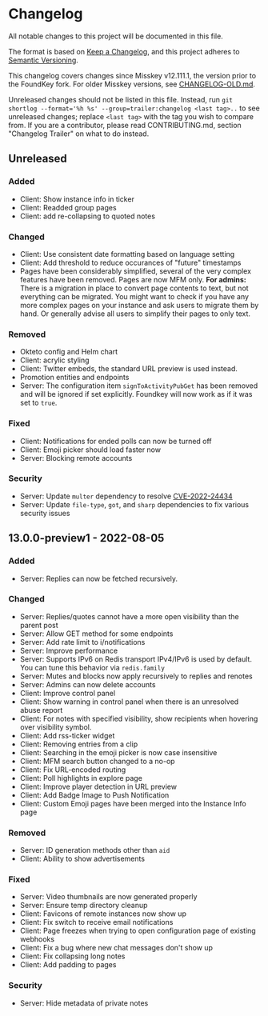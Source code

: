 # Changelog
All notable changes to this project will be documented in this file.

The format is based on [Keep a Changelog](https://keepachangelog.com/en/1.0.0/),
and this project adheres to [Semantic Versioning](https://semver.org/spec/v2.0.0.html).

This changelog covers changes since Misskey v12.111.1, the version prior to the FoundKey fork.
For older Misskey versions, see [CHANGELOG-OLD.md](./CHANGELOG-OLD.md).

Unreleased changes should not be listed in this file.
Instead, run `git shortlog --format='%h %s' --group=trailer:changelog <last tag>..` to see unreleased changes; replace `<last tag>` with the tag you wish to compare from.
If you are a contributor, please read CONTRIBUTING.md, section "Changelog Trailer" on what to do instead.

## Unreleased
### Added
- Client: Show instance info in ticker
- Client: Readded group pages
- Client: add re-collapsing to quoted notes

### Changed
- Client: Use consistent date formatting based on language setting
- Client: Add threshold to reduce occurances of "future" timestamps
- Pages have been considerably simplified, several of the very complex features have been removed.
  Pages are now MFM only.
  **For admins:** There is a migration in place to convert page contents to text, but not everything can be migrated.
  You might want to check if you have any more complex pages on your instance and ask users to migrate them by hand.
  Or generally advise all users to simplify their pages to only text.

### Removed
- Okteto config and Helm chart
- Client: acrylic styling
- Client: Twitter embeds, the standard URL preview is used instead.
- Promotion entities and endpoints
- Server: The configuration item `signToActivityPubGet` has been removed and will be ignored if set explicitly.
  Foundkey will now work as if it was set to `true`.

### Fixed
- Client: Notifications for ended polls can now be turned off
- Client: Emoji picker should load faster now
- Server: Blocking remote accounts

### Security
- Server: Update `multer` dependency to resolve [CVE-2022-24434](https://nvd.nist.gov/vuln/detail/CVE-2022-24434)
- Server: Update `file-type`, `got`, and `sharp` dependencies to fix various security issues

## 13.0.0-preview1 - 2022-08-05
### Added
- Server: Replies can now be fetched recursively.

### Changed
- Server: Replies/quotes cannot have a more open visibility than the parent post
- Server: Allow GET method for some endpoints
- Server: Add rate limit to i/notifications
- Server: Improve performance
- Server: Supports IPv6 on Redis transport
  IPv4/IPv6 is used by default. You can tune this behavior via `redis.family`
- Server: Mutes and blocks now apply recursively to replies and renotes
- Server: Admins can now delete accounts
- Client: Improve control panel
- Client: Show warning in control panel when there is an unresolved abuse report
- Client: For notes with specified visibility, show recipients when hovering over visibility symbol.
- Client: Add rss-ticker widget
- Client: Removing entries from a clip
- Client: Searching in the emoji picker is now case insensitive
- Client: MFM search button changed to a no-op
- Client: Fix URL-encoded routing
- Client: Poll highlights in explore page
- Client: Improve player detection in URL preview
- Client: Add Badge Image to Push Notification
- Client: Custom Emoji pages have been merged into the Instance Info page

### Removed
- Server: ID generation methods other than `aid`
- Client: Ability to show advertisements

### Fixed
- Server: Video thumbnails are now generated properly
- Server: Ensure temp directory cleanup
- Client: Favicons of remote instances now show up
- Client: Fix switch to receive email notifications
- Client: Page freezes when trying to open configuration page of existing webhooks
- Client: Fix a bug where new chat messages don't show up
- Client: Fix collapsing long notes
- Client: Add padding to pages

### Security
- Server: Hide metadata of private notes
